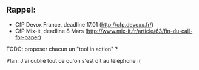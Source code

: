 Rappel:
-------

- CfP Devox France, deadline 17.01 (http://cfp.devoxx.fr/)
- CfP Mix-it, deadline 8 Mars (http://www.mix-it.fr/article/63/fin-du-call-for-paper)

TODO:
proposer chacun un "tool in action"  ?


Plan:
J'ai oublié tout ce qu'on s'est dit au téléphone :(
